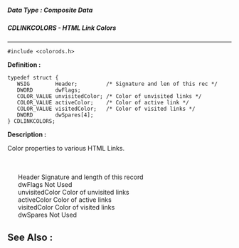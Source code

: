 ##### Data Type : Composite Data
##### CDLINKCOLORS - HTML Link Colors
---
```
#include <colorods.h>
```

**Definition :**
```
typedef struct {
   WSIG        Header;         /* Signature and len of this rec */
   DWORD       dwFlags;
   COLOR_VALUE unvisitedColor; /* Color of unvisited links */
   COLOR_VALUE activeColor;    /* Color of active link */
   COLOR_VALUE visitedColor;   /* Color of visited links */
   DWORD       dwSpares[4];
} CDLINKCOLORS;
```

**Description :**

Color properties to various HTML Links.
<ul><br>
<br>
Header		Signature and length of this record<br>
dwFlags		Not Used<br>
unvisitedColor	Color of unvisited links<br>
activeColor		Color of active links<br>
visitedColor		Color of visited links<br>
dwSpares		Not Used</ul>



**See Also :**
---
